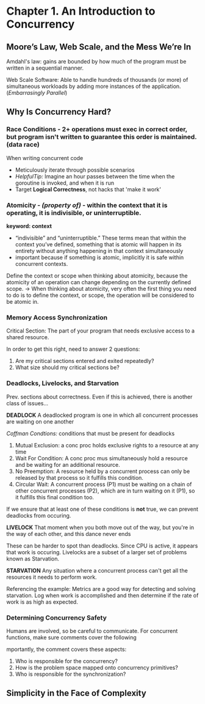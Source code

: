 # Chapter 1. An Introduction to Concurrency

## Moore’s Law, Web Scale, and the Mess We’re In

Amdahl's law: gains are bounded by how much of the program must be written in a sequential manner.

Web Scale Software: Able to handle hundreds of thousands (or more) of simultaneous workloads by adding more instances of the application. (*Embarrasingly Parallel*)

## Why Is Concurrency Hard?

### Race Conditions - 2+ operations must exec in correct order, but program isn't written to guarantee this order is maintained. (data race) 

When writing concurrent code
- Meticulously iterate through possible scenarios
- *HelpfulTip:* Imagine an hour passes between the time when the goroutine is invoked, and when it is run
- Target **Logical Correctness**, not hacks that 'make it work'

### Atomicity - *(property of)* - within the context that it is operating, it is indivisible, or uninterruptible.

**keyword: context**

- “indivisible” and “uninterruptible.” These terms mean that within the context you’ve defined, something that is atomic will happen in its entirety without anything happening in that context simultaneously
- important because if something is atomic, implicitly it is safe within concurrent contexts.

Define the context or scope when thinking about atomicity, because the atomicity of an operation can change depending on the currently defined scope.
-> When thinking about atomicity, very often the first thing you need to do is to define the context, or scope, the operation will be considered to be atomic in. 


### Memory Access Synchronization

Critical Section: The part of your program that needs exclusive access to a shared resource.

In order to get this right, need to answer 2 questions:

1. Are my critical sections entered and exited repeatedly?
2. What size should my critical sections be?

### Deadlocks, Livelocks, and Starvation
Prev. sections about correctness. Even if this is achieved, there is another class of issues...

**DEADLOCK** A deadlocked program is one in which all concurrent processes are waiting on one another

*Coffman Condtions:* conditions that must be present for deadlocks

1. Mutual Exclusion: a conc proc holds exclusive rights to a resource at any time
2. Wait For Condition: A conc proc mus simultaneously hold a resource and be waiting for an additional resource.
3. No Preemption: A resource held by a concurrent process can only be released by that process so it fulfills this condition.
4. Circular Wait: A concurrent process (P1) must be waiting on a chain of other concurrent processes (P2), which are in turn waiting on it (P1), so it fulfills this final condition too.

If we ensure that at least one of these conditions is **not** true, we can prevent deadlocks from occuring.

**LIVELOCK**
That moment when you both move out of the way, but you're in the way of each other, and this dance never ends

These can be harder to spot than deadlocks. Since CPU is active, it appears that work is occuring. Livelocks are a subset of a larger set of problems known as Starvation.

**STARVATION** Any situation where a concurrent process can't get all the resources it needs to perform work.

Referencing the example:  Metrics are a good way for detecting and solving starvation. Log when work is accomplished and then determine if the rate of work is as high as expected.

### Determining Concurrency Safety
Humans are involved, so be careful to communicate. For concurrent functions, make sure comments cover the following

mportantly, the comment covers these aspects:

1. Who is responsible for the concurrency?
2. How is the problem space mapped onto concurrency primitives?
3. Who is responsible for the synchronization?

## Simplicity in the Face of Complexity
